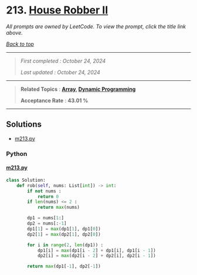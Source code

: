 # 213. [House Robber II](<https://leetcode.com/problems/house-robber-ii>)

*All prompts are owned by LeetCode. To view the prompt, click the title link above.*

*[Back to top](<../README.md>)*

------

> *First completed : October 24, 2024*
>
> *Last updated : October 24, 2024*

------

> **Related Topics** : **[Array](<by_topic/Array.md>), [Dynamic Programming](<by_topic/Dynamic Programming.md>)**
>
> **Acceptance Rate** : **43.01 %**

------

## Solutions

- [m213.py](<../my-submissions/m213.py>)
### Python
#### [m213.py](<../my-submissions/m213.py>)
```Python
class Solution:
    def rob(self, nums: List[int]) -> int:
        if not nums :
            return 0
        if len(nums) <= 2 :
            return max(nums)

        dp1 = nums[1:]
        dp2 = nums[:-1]
        dp1[1] = max(dp1[1], dp1[0])
        dp2[1] = max(dp2[1], dp2[0])

        for i in range(2, len(dp1)) :
            dp1[i] = max(dp1[i - 2] + dp1[i], dp1[i - 1])
            dp2[i] = max(dp2[i - 2] + dp2[i], dp2[i - 1])

        return max(dp1[-1], dp2[-1])

```

